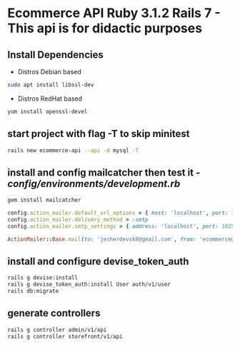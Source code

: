 # Ecommerce API Ruby 3.1.2 Rails 7 - This api is for didactic purposes

## Install Dependencies

- Distros Debian based

```bash
sudo apt install libssl-dev
```

- Distros RedHat based

```bash
yum install openssl-devel
```

## start project with flag -T to skip minitest

```bash
rails new ecommerce-api --api -d mysql -T
```

## install and config mailcatcher then test it - _config/environments/development.rb_

```ruby
gem install mailcatcher

config.action_mailer.default_url_options = { host: 'localhost', port: 3000 }
config.action_mailer.delivery_method = :smtp
config.action_mailer.smtp_settings = { address: 'localhost', port: 1025 }
```

```ruby
ActionMailer::Base.mail(to: 'jesherdevsk8@gmail.com', from: 'ecommerce@test.com', subject: 'Apenas Testando', body: 'xD').deliver_now!
```

## install and configure devise_token_auth

```bash
rails g devise:install
rails g devise_token_auth:install User auth/v1/user
rails db:migrate
```

## generate controllers

```ruby
rails g controller admin/v1/api
rails g controller storefront/v1/api
```